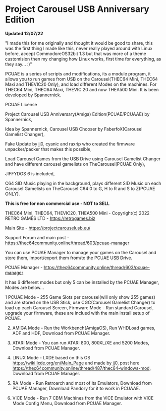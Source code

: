 # Project Carousel USB Anniversary Edition

**Updated 12/07/22**

"I made this for me originally and thought it would be good to share, this was the first thing I made like this, never really played around with Linux before, accept CommodoreOS32bit 1.3 but that was more of a theme customision then my changing how Linux works, first time for everything, as they say... :)"

PCUAE is a series of scripts and modifications, its a module program, it allows you to run games from USB on the Carousel(THEC64 Mini, THEC64 Maxi and THEVIC20 Only), and load different Modes on the machines.
For THEC64 Mini, THEC64 Maxi, THEVIC 20 and now THEA500 Mini. It is been developed by Spannernick.

PCUAE License


Project Carousel USB Anniversary(Amiga) Edition(PCUAE/PCUAAE) by Spannernick, 

Idea by Spannernick, Carousel USB Chooser by FaberfoX(Carousel Gamelist Changer), 

Fake Update by jj0, cyanic and raxrip who created the firmware unpacker/packer that makes this possible, 

Load Carousel Games from the USB Drive using Carousel Gamelist Changer and have different carousel gamelists on TheCarousel(PCUAE Only), 

JIFFYDOS 6 is included, 

C64 SID Music playing in the background, plays different SID Music on each Carousel Gamelists on TheCarousel C64 0 to G, H to R and S to Z(PCUAE ONLY).


**This is free for non commercial use - NOT to SELL**

THEC64 Mini, THEC64, THEVIC20, THEA500 Mini - Copyright(c) 2022 RETRO GAMES LTD - https://retrogames.biz


Main Site - https://projectcarouselusb.eu/


Support Forum and main post - https://thec64community.online/thread/603/pcuae-manager


You can use PCUAE Manager to manage your games on the Carousel and store them, import/export them from/to the PCUAE USB Drive.

PCUAE Manager - https://thec64community.online/thread/603/pcuae-manager


It has 6 different modes but only 5 can be installed by the PCUAE Manager, Modes are below...


1 PCUAE Mode - 255 Game Slots per carousel(will only show 255 games) and are stored on the USB Stick, use CGC(Carousel Gamelist Changer) to load up each Carousel Screen, Firmware Mode - Run standard Carousel, upgrade your firmware, these are inclued with the main install setup of PCUAE.

2. AMIGA Mode - Run the Workbench(AmigaOS), Run WHDLoad games, ADF and HDF, Download from PCUAE Manager.


3. ATARI Mode - You can run ATARI 800, 800XL/XE and 5200 Modes, Download from PCUAE Manager.


4. LINUX Mode - LXDE based on this OS https://wiki.lxde.org/en/Main_Page and made by jj0, post here https://thec64community.online/thread/487/thec64-windows-mod, Download from PCUAE Manager.


5. RA Mode - Run Retroarch and most of its Emulators, Download from PCUAE Manager, Download Pandory for it to work in PCUAAE.


6. VICE Mode - Run 7 CBM Machines from the VICE Emulator with VICE Mode Config Menu, Download from PCUAE Manager.
